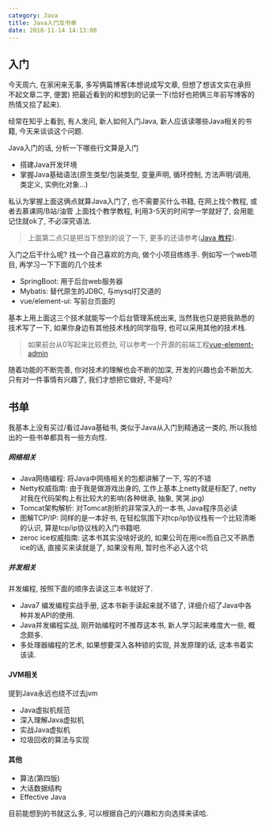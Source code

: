 ```yaml
---
category: Java
title: Java入门及书单
date: 2018-11-14 14:13:00
---
```


## 入门
今天周六, 在家闲来无事, 多写俩篇博客(本想说成写文章, 但想了想该文实在承担不起文章二字, 便罢) 把最近看到的和想到的记录一下(恰好也把俩三年前写博客的热情又拾了起来).

经常在知乎上看到, 有人发问, 新人如何入门Java, 新人应该读哪些Java相关的书籍, 今天来谈谈这个问题.

Java入门的话, 分析一下哪些行文算是入门
* 搭建Java开发环境
* 掌握Java基础语法(原生类型/包装类型, 变量声明, 循环控制, 方法声明/调用, 类定义, 实例化对象...)

私认为掌握上面这俩点就算Java入门了, 也不需要买什么书籍, 在网上找个教程, 或者去慕课网/B站/油管 上面找个教学教程, 利用3-5天的时间学一学就好了, 会用能记住就ok了, 不必深究语法.
> 上面第二点只是把当下想到的说了一下, 更多的还请参考([Java 教程](http://www.runoob.com/java/java-tutorial.html)).

入门之后干什么呢? 找一个自己喜欢的方向, 做个小项目练练手. 例如写一个web项目, 再学习一下下面的几个技术
* SpringBoot: 用于后台web服务器
* Mybatis: 替代原生的JDBC, 与mysql打交道的
* vue/element-ui: 写前台页面的

基本上用上面这三个技术就能写一个后台管理系统出来, 当然我也只是把我熟悉的技术写了一下, 如果你身边有其他技术栈的同学指导, 也可以采用其他的技术栈.
> 如果前台从0写起来比较费劲, 可以参考一个开源的前端工程[vue-element-admin](https://github.com/PanJiaChen/vue-element-admin)

随着功能的不断完善, 你对技术的理解也会不断的加深, 开发的兴趣也会不断加大. 只有对一件事情有兴趣了, 我们才想把它做好, 不是吗? 

<!--more-->

## 书单
我基本上没有买过/看过Java基础书, 类似于Java从入门到精通这一类的, 所以我给出的一些书单都具有一些方向性.

##### 网络相关
* Java网络编程: 将Java中网络相关的包都讲解了一下, 写的不错
* Netty权威指南: 由于我是做游戏出身的, 工作上基本上netty就是标配了, netty对我在代码架构上有比较大的影响(各种继承, 抽象, 笑哭.jpg)
* Tomcat架构解析: 对Tomcat剖析的非常深入的一本书, Java程序员必读
* 图解TCP/IP: 同样的是一本好书, 在轻松氛围下对tcp/ip协议栈有一个比较清晰的认识, 算是tcp/ip协议栈的入门书籍吧.
* zeroc ice权威指南: 这本书其实没啥好说的, 如果公司在用ice而自己又不熟悉ice的话, 直接买来读就是了, 如果没有用, 暂时也不必入这个坑

##### 并发相关
并发编程, 按照下面的顺序去读这三本书就好了.
* Java7 编发编程实战手册, 这本书新手读起来就不错了, 详细介绍了Java中各种并发API的使用.
* Java并发编程实战, 刚开始编程时不推荐这本书, 新人学习起来难度大一些, 概念颇多.
* 多处理器编程的艺术, 如果想要深入各种锁的实现, 并发原理的话, 这本书着实该读.

#### JVM相关
提到Java永远也绕不过去jvm
* Java虚拟机规范
* 深入理解Java虚拟机
* 实战Java虚拟机
* 垃圾回收的算法与实现

#### 其他
* 算法(第四版)
* 大话数据结构
* Effective Java

目前能想到的书就这么多, 可以根据自己的兴趣和方向选择来读哈.


